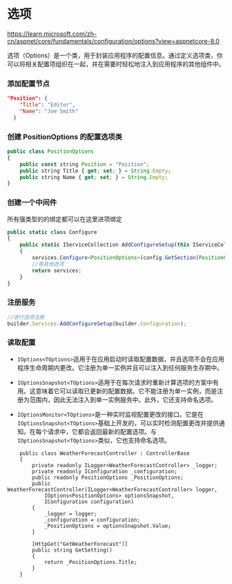 # 选项

https://learn.microsoft.com/zh-cn/aspnet/core/fundamentals/configuration/options?view=aspnetcore-8.0

选项（Options）是一个类，用于封装应用程序的配置信息。通过定义选项类，你可以将相关配置项组织在一起，并在需要时轻松地注入到应用程序的其他组件中。
 

### 添加配置节点
```json
"Position": {
    "Title": "Editor",
    "Name": "Joe Smith"
  }
```

### 创建 PositionOptions 的配置选项类

```ts
public class PositionOptions
{
    public const string Position = "Position";
    public string Title { get; set; } = String.Empty;
    public string Name { get; set; } = String.Empty;
}
```

### 创建一个中间件

所有强类型的的绑定都可以在这里进项绑定


```ts
public static class Configure
{
    public static IServiceCollection AddConfigureSetup(this IServiceCollection services,IConfiguration config)
    { 
        services.Configure<PositionOptions>(config.GetSection(PositionOptions.Position));
        //等其他选项
        return services;
    }
}

```

### 注册服务

```ts
//进行选项注册
builder.Services.AddConfigureSetup(builder.Configuration);
```

### 读取配置

- `IOptions<TOptions>`适用于在应用启动时读取配置数据，并且选项不会在应用程序生命周期内更改。它注册为单一实例并且可以注入到任何服务生存期中。

- `IOptionsSnapshot<TOptions>`适用于在每次请求时重新计算选项的方案中有用。这意味着它可以读取已更新的配置数据。它不能注册为单一实例，而是注册为范围内，因此无法注入到单一实例服务中。此外，它还支持命名选项。

- `IOptionsMonitor<TOptions>`是一种实时监视配置更改的接口。它是在`IOptionsSnapshot<TOptions>`基础上开发的，可以实时检测配置更改并提供通知。在每个请求中，它都会返回最新的配置选项。与`IOptionsSnapshot<TOptions>`类似，它也支持命名选项。
 

```ts{5,7,12,18}
    public class WeatherForecastController : ControllerBase
    {  
        private readonly ILogger<WeatherForecastController> _logger;
        private readonly IConfiguration _configuration;
        public readonly PositionOptions _PositionOptions;
        public WeatherForecastController(ILogger<WeatherForecastController> logger,
            IOptions<PositionOptions> optionsSnapshot,
            IConfiguration configuration)
        {
            _logger = logger;
            _configuration = configuration;
            _PositionOptions = optionsSnapshot.Value;
        }
          
        [HttpGet("GetWeatherForecast")]
        public string GetSetting()
        { 
            return _PositionOptions.Title;
        }
    }
```



